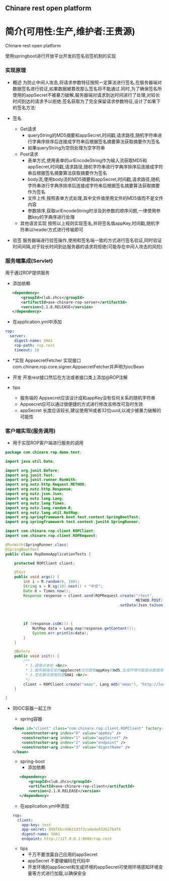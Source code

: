 ## Chinare rest open platform

简介(可用性:生产,维护者:王贵源)
==================================

Chinare rest open platform

使用springboot进行开放平台开发的签名验签机制的实现

### 实现原理

- 概述
    为防止中间人攻击,将请求参数特征按照一定算法进行签名,在服务器端对数据签名进行验证,如果数据被篡改那么签名将不能通过.同时,为了确保签名所使用的appSecret不被暴力破解,服务器端对请求到达时间进行了处理,对较长时间到达的请求予以拒绝.签名获取为了完全保留请求参数特征,设计了如果下的签名方法: 

- 签名
    + Get请求
        + queryString的MD5摘要和appSecret,时间戳,请求路径,随机字符串进行字典序排序后连接成字符串后根据签名摘要算法获取摘要作为签名
        + 如果queryString为空则处理为空字符串
    + Post请求
        + 表单方式,使用表单的urlEncodeString作为输入流获取MD5和appSecret,时间戳,请求路径,随机字符串进行字典序排序后连接成字符串后根据签名摘要算法获取摘要作为签名
        + body流,使用body流的MD5摘要和appSecret,时间戳,请求路径,随机字符串进行字典序排序后连接成字符串后根据签名摘要算法获取摘要作为签名
        + 文件上传,按照表单方式处理,其中文件值使用文件的MD5值而不是文件内容
        + 参数排序,获取urlEncodeString时涉及到参数的顺序问题,一律使用参数key的字典序进行处理
    + 其他语言实现
        按照以上规则实现签名,并将签名值appKey,时间戳,随机字符串以header方式进行传输即可
- 验签
    服务器端进行验签操作,使用和签名端一致的方式进行签名验证,同时验证时间间隔,对于较长时间到达服务器的请求将拒绝(可能存在中间人攻击的风险)
    

### 服务端集成(Servlet)

用于通过ROP提供服务

-  添加依赖

 ```xml
 	<dependency>
  		<groupId>club.zhcs</groupId>
  		<artifactId>axe-chinare-rop-server</artifactId>
  		<version>2.1.8.RELEASE</version>
  	</dependency>
 ```
-  在application.yml中添加

```yaml
rop:
  server:
    digest-name: SHA1
    rop-path: rop.rest
    timeout: 10
```
- *实现 AppsecretFetcher
实现接口com.chinare.rop.core.signer.AppsecretFetcher并声明为iocBean
- 开发
开发rest接口然后在方法或者接口类上添加@ROP注解

- tips
    - 服务端的 Appsecret应该设计成和appKey没有任何关系的随机字符串
    - Appsecret应可以通过很便捷的方式进行修改且修改可及时生效
    - appSecret 长度应该较长,建议使用16或者32位uuid,以减少被暴力破解的可能性

### 客户端实现(服务调用)

- 用于实现ROP客户端进行服务的调用

```java
package com.chinare.rop.demo.test;

import java.util.Date;

import org.junit.Before;
import org.junit.Test;
import org.junit.runner.RunWith;
import org.nutz.http.Request.METHOD;
import org.nutz.http.Response;
import org.nutz.json.Json;
import org.nutz.lang.Lang;
import org.nutz.lang.Times;
import org.nutz.lang.random.R;
import org.nutz.lang.util.NutMap;
import org.springframework.boot.test.context.SpringBootTest;
import org.springframework.test.context.junit4.SpringRunner;

import com.chinare.rop.client.ROPClient;
import com.chinare.rop.client.ROPRequest;

@RunWith(SpringRunner.class)
@SpringBootTest
public class RopDemoApplicationTests {

    protected ROPClient client;

    @Test
    public void args() {
        int i = R.random(0, 100);
        String s = R.sg(10).next() + "中文";
        Date d = Times.now();
        Response response = client.send(ROPRequest.create("/test",
                                                          METHOD.POST)
                                                  .setData(Json.toJson(NutMap.NEW()
                                                                             .addv("i", i)
                                                                             .addv("s", s)
                                                                             .addv("d", Times.format("yyyy-MM-dd HH:mm:ss", d)))));
        if (response.isOK()) {
            NutMap data = Lang.map(response.getContent());
            System.err.println(data);
        }
    }

    @Before
    public void init() {
        /**
         * 1.调用点本机 <br/>
         * 2.服务器端实现的appSecret仅仅是取appKey的md5,生成环境可能是从数据库获取的 <br/>
         * 3.签名算法使用的是SHA1 <br/>
         */
        client = ROPClient.create("emas", Lang.md5("emas"), "http://localhost:8080/nop.endpoint", "SHA1");
    }

}

```
- 同IOC容器一起工作

	+ spring容器 
	```xml
	<bean id="client" class="com.chinare.rop.client.ROPClient" factory-method="create">
		<constructor-arg index="0" value="appKey" />
		<constructor-arg index="1" value="appSecret" />
		<constructor-arg index="2" value="endpoint" />
		<constructor-arg index="3" value="digestName" />
	</bean>
	```
  	+ spring-boot
	  -  添加依赖

	 ```xml
		<dependency>
			<groupId>club.zhcs</groupId>
			<artifactId>axe-chinare-rop-client</artifactId>
			<version>2.1.8.RELEASE</version>
		</dependency>
	 ```
	-  在application.yml中添加

	```yaml
	rop:
	  client:
	    app-key: test
	    app-secret: 098f6bcd4621d373cade4e832627b4f6
	    digest-name: SHA1
	    endpoint: http://127.0.0.1:8080/rop.rest
	```
	- tips
	    - 千万不要泄露自己应用的appSecret
	    - appSecret 不要硬编码在代码中
	    - 开发环境的appSecret和生成环境的appSecret可使用环境感知环境变量等方式进行加载,以确保安全
